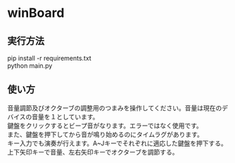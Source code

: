 # winBoard

## 実行方法

pip install -r requirements.txt<br>
python main.py

## 使い方

音量調節及びオクターブの調整用のつまみを操作してください。音量は現在のデバイスの音量を１としています。<br>
鍵盤をクリックするとビープ音がなります。エラーではなく使用です。<br>
また、鍵盤を押下してから音が鳴り始めるのにタイムラグがあります。<br>
キー入力でも演奏が行えます。A~Jキーでそれぞれに適応した鍵盤を押下する。上下矢印キーで音量、左右矢印キーでオクターブを調節する。
